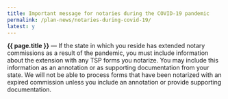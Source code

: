 ```yaml
---
title: Important message for notaries during the COVID-19 pandemic
permalink: /plan-news/notaries-during-covid-19/
latest: y
---
```


**{{ page.title }}** &#8212; If the state in which you reside has extended notary commissions as a result of the pandemic, you must include information about the extension with any TSP forms you notarize. You may include this information as an annotation or as supporting documentation from your state. We will not be able to process forms that have been notarized with an expired commission unless you include an annotation or provide supporting documentation.
